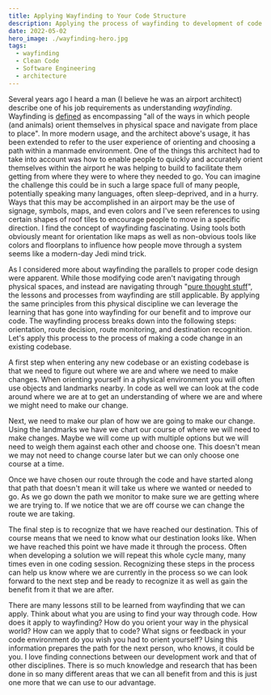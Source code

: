```yaml
---
title: Applying Wayfinding to Your Code Structure
description: Applying the process of wayfinding to development of code.
date: 2022-05-02
hero_image: ./wayfinding-hero.jpg
tags:
  - wayfinding
  - Clean Code
  - Software Engineering
  - architecture
---
```


Several years ago I heard a man (I believe he was an airport architect) describe one of his job requirements as understanding *wayfinding*. Wayfinding is [defined](https://en.wikipedia.org/wiki/Wayfinding) as encompassing "all of the ways in which people (and animals) orient themselves in physical space and navigate from place to place". In more modern usage, and the architect above's usage, it has been extended to refer to the user experience of orienting and choosing a path within a manmade environment. One of the things this architect had to take into account was how to enable people to quickly and accurately orient themselves within the airport he was helping to build to facilitate them getting from where they were to where they needed to go. You can imagine the challenge this could be in such a large space full of many people, potentially speaking many languages, often sleep-deprived, and in a hurry. Ways that this may be accomplished in an airport may be the use of signage, symbols, maps, and even colors and I've seen references to using certain shapes of roof tiles to encourage people to move in a specific direction. I find the concept of wayfinding fascinating. Using tools both obviously meant for orientation like maps as well as non-obvious tools like colors and floorplans to influence how people move through a system seems like a modern-day Jedi mind trick.

As I considered more about wayfinding the parallels to proper code design were apparent. While those modifying code aren't navigating through physical spaces, and instead are navigating through "[pure thought stuff](https://en.wikipedia.org/wiki/The_Mythical_Man-Month)", the lessons and processes from wayfinding are still applicable. By applying the same principles from this physical discipline we can leverage the learning that has gone into wayfinding for our benefit and to improve our code. The wayfinding process breaks down into the following steps: orientation, route decision, route monitoring, and destination recognition. Let's apply this process to the process of making a code change in an existing codebase.

A first step when entering any new codebase or an existing codebase is that we need to figure out where we are and where we need to make changes. When orienting yourself in a physical environment you will often use objects and landmarks nearby. In code as well we can look at the code around where we are at to get an understanding of where we are and where we might need to make our change.

Next, we need to make our plan of how we are going to make our change. Using the landmarks we have we chart our course of where we will need to make changes. Maybe we will come up with multiple options but we will need to weigh them against each other and choose one. This doesn't mean we may not need to change course later but we can only choose one course at a time.

Once we have chosen our route through the code and have started along that path that doesn't mean it will take us where we wanted or needed to go. As we go down the path we monitor to make sure we are getting where we are trying to. If we notice that we are off course we can change the route we are taking.

The final step is to recognize that we have reached our destination. This of course means that we need to know what our destination looks like. When we have reached this point we have made it through the process. Often when developing a solution we will repeat this whole cycle many, many times even in one coding session. Recognizing these steps in the process can help us know where we are currently in the process so we can look forward to the next step and be ready to recognize it as well as gain the benefit from it that we are after.

There are many lessons still to be learned from wayfinding that we can apply. Think about what you are using to find your way through code. How does it apply to wayfinding? How do you orient your way in the physical world? How can we apply that to code? What signs or feedback in your code environment do you wish you had to orient yourself? Using this information prepares the path for the next person, who knows, it could be you. I love finding connections between our development work and that of other disciplines. There is so much knowledge and research that has been done in so many different areas that we can all benefit from and this is just one more that we can use to our advantage.